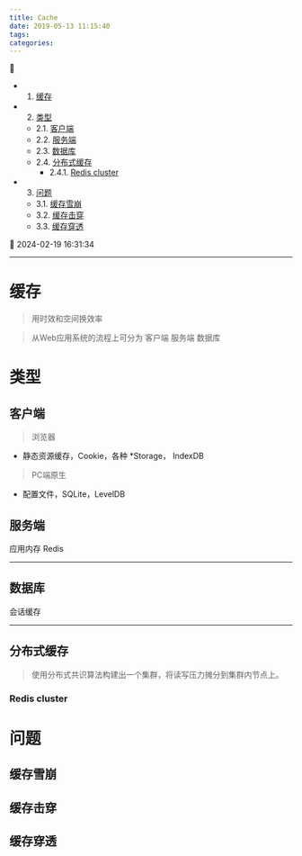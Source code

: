 ```yaml
---
title: Cache
date: 2019-05-13 11:15:40
tags: 
categories: 
---
```


💠

- 1. [缓存](#缓存)
- 2. [类型](#类型)
    - 2.1. [客户端](#客户端)
    - 2.2. [服务端](#服务端)
    - 2.3. [数据库](#数据库)
    - 2.4. [分布式缓存](#分布式缓存)
        - 2.4.1. [Redis cluster](#redis-cluster)
- 3. [问题](#问题)
    - 3.1. [缓存雪崩](#缓存雪崩)
    - 3.2. [缓存击穿](#缓存击穿)
    - 3.3. [缓存穿透](#缓存穿透)

💠 2024-02-19 16:31:34
****************************************
# 缓存
> 用时效和空间换效率

> 从Web应用系统的流程上可分为 客户端 服务端 数据库

# 类型
## 客户端
> 浏览器
- 静态资源缓存，Cookie，各种 *Storage， IndexDB

> PC端原生
- 配置文件，SQLite，LevelDB

## 服务端

应用内存
Redis 

************************

## 数据库
会话缓存

************************

## 分布式缓存
> 使用分布式共识算法构建出一个集群，将读写压力摊分到集群内节点上。

### Redis cluster 

# 问题
## 缓存雪崩
## 缓存击穿
## 缓存穿透
